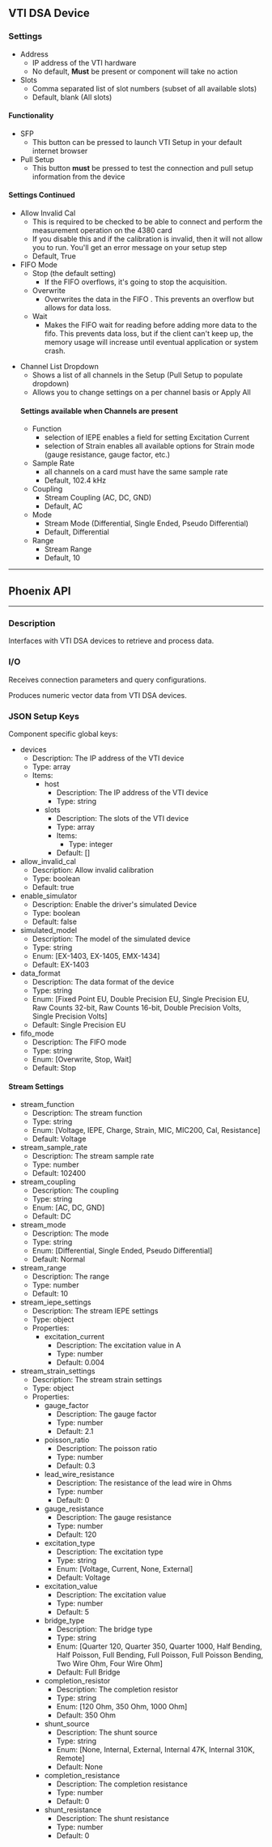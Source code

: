 ## VTI DSA Device
### Settings
- Address
  - IP address of the VTI hardware
  - No default, **Must** be present or component will take no action
- Slots
    - Comma separated list of slot numbers (subset of all available slots)
    - Default, blank (All slots)
#### Functionality
- SFP
  - This button can be pressed to launch VTI Setup in your default internet browser
- Pull Setup
  - This button **must** be pressed to test the connection and pull setup information from the device

#### Settings Continued
- Allow Invalid Cal
    - This is required to be checked to be able to connect and perform the measurement operation on the 4380 card
    - If you disable this and if the calibration is invalid, then it will not allow you to run. You'll get an error message on your setup step
    - Default, True
- FIFO Mode
  * Stop (the default setting)
    * If the FIFO overflows, it's going to stop the acquisition.
  * Overwrite
    * Overwrites the data in the FIFO . This prevents an overflow but allows for data loss.
  * Wait
    * Makes the FIFO wait for reading before adding more data to the fifo. This prevents data loss, but if the client can't keep up, the memory usage will increase until eventual application or system crash.
* Channel List Dropdown
  * Shows a list of all channels in the Setup (Pull Setup to populate dropdown)
  * Allows you to change settings on a per channel basis or Apply All
  #### Settings available when Channels are present
    * Function
      * selection of IEPE enables a field for setting Excitation Current
      * selection of Strain enables all available options for Strain mode (gauge resistance, gauge factor, etc.)
    * Sample Rate
      * all channels on a card must have the same sample rate
      * Default, 102.4 kHz
    * Coupling
        - Stream Coupling (AC, DC, GND)
        - Default, AC
    * Mode
        - Stream Mode (Differential, Single Ended, Pseudo Differential)
        - Default, Differential
    * Range
        - Stream Range
        - Default, 10

___
## Phoenix API
___
### Description

Interfaces with VTI DSA devices to retrieve and process data.

### I/O

Receives connection parameters and query configurations.

Produces numeric vector data from VTI DSA devices.

### JSON Setup Keys

Component specific global keys:
- devices
  - Description: The IP address of the VTI device
  - Type: array
  - Items:
    - host
      - Description: The IP address of the VTI device
      - Type: string
    - slots
      - Description: The slots of the VTI device
      - Type: array
      - Items:
        - Type: integer
      - Default: []
- allow_invalid_cal
  - Description: Allow invalid calibration
  - Type: boolean
  - Default: true
- enable_simulator
  - Description: Enable the driver's simulated Device
  - Type: boolean
  - Default: false
- simulated_model
  - Description: The model of the simulated device
  - Type: string
  - Enum: [EX-1403, EX-1405, EMX-1434]
  - Default: EX-1403
- data_format
  - Description: The data format of the device
  - Type: string
  - Enum: [Fixed Point EU, Double Precision EU, Single Precision EU, Raw Counts 32-bit, Raw Counts 16-bit, Double Precision Volts, Single Precision Volts]
  - Default: Single Precision EU
- fifo_mode
  - Description: The FIFO mode
  - Type: string
  - Enum: [Overwrite, Stop, Wait]
  - Default: Stop

#### Stream Settings
- stream_function
  - Description: The stream function
  - Type: string
  - Enum: [Voltage, IEPE, Charge, Strain, MIC, MIC200, Cal, Resistance]
  - Default: Voltage
- stream_sample_rate
  - Description: The stream sample rate
  - Type: number
  - Default: 102400
- stream_coupling
  - Description: The coupling
  - Type: string
  - Enum: [AC, DC, GND]
  - Default: DC
- stream_mode
  - Description: The mode
  - Type: string
  - Enum: [Differential, Single Ended, Pseudo Differential]
  - Default: Normal
- stream_range
  - Description: The range
  - Type: number
  - Default: 10
- stream_iepe_settings
  - Description: The stream IEPE settings
  - Type: object
  - Properties:
    - excitation_current
      - Description: The excitation value in A
      - Type: number
      - Default: 0.004
- stream_strain_settings
  - Description: The stream strain settings
  - Type: object
  - Properties:
    - gauge_factor
      - Description: The gauge factor
      - Type: number
      - Default: 2.1
    - poisson_ratio
      - Description: The poisson ratio
      - Type: number
      - Default: 0.3
    - lead_wire_resistance
      - Description: The resistance of the lead wire in Ohms
      - Type: number
      - Default: 0
    - gauge_resistance
      - Description: The gauge resistance
      - Type: number
      - Default: 120
    - excitation_type
      - Description: The excitation type
      - Type: string
      - Enum: [Voltage, Current, None, External]
      - Default: Voltage
    - excitation_value
      - Description: The excitation value
      - Type: number
      - Default: 5
    - bridge_type
      - Description: The bridge type
      - Type: string
      - Enum: [Quarter 120, Quarter 350, Quarter 1000, Half Bending, Half Poisson, Full Bending, Full Poisson, Full Poisson Bending, Two Wire Ohm, Four Wire Ohm]
      - Default: Full Bridge
    - completion_resistor
      - Description: The completion resistor
      - Type: string
      - Enum: [120 Ohm, 350 Ohm, 1000 Ohm]
      - Default: 350 Ohm
    - shunt_source
      - Description: The shunt source
      - Type: string
      - Enum: [None, Internal, External, Internal 47K, Internal 310K, Remote]
      - Default: None
    - completion_resistance
      - Description: The completion resistance
      - Type: number
      - Default: 0
    - shunt_resistance
      - Description: The shunt resistance
      - Type: number
      - Default: 0
